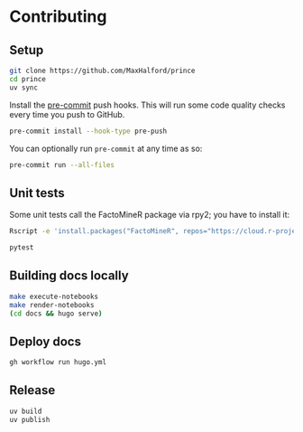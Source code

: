 # Contributing

## Setup

```sh
git clone https://github.com/MaxHalford/prince
cd prince
uv sync
```

Install the [pre-commit](https://pre-commit.com/) push hooks. This will run some code quality checks every time you push to GitHub.

```sh
pre-commit install --hook-type pre-push
```

You can optionally run `pre-commit` at any time as so:

```sh
pre-commit run --all-files
```

## Unit tests

Some unit tests call the FactoMineR package via rpy2; you have to install it:

```sh
Rscript -e 'install.packages("FactoMineR", repos="https://cloud.r-project.org")'
```

```sh
pytest
```

## Building docs locally

```sh
make execute-notebooks
make render-notebooks
(cd docs && hugo serve)
```

## Deploy docs

```sh
gh workflow run hugo.yml
```

## Release

```sh
uv build
uv publish
```
